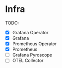 # Infra

TODO:
- [x] Grafana Operator
- [x] Grafana
- [x] Prometheus Operator
- [x] Prometheus
- [ ] Grafana Pyroscope
- [ ] OTEL Collector
